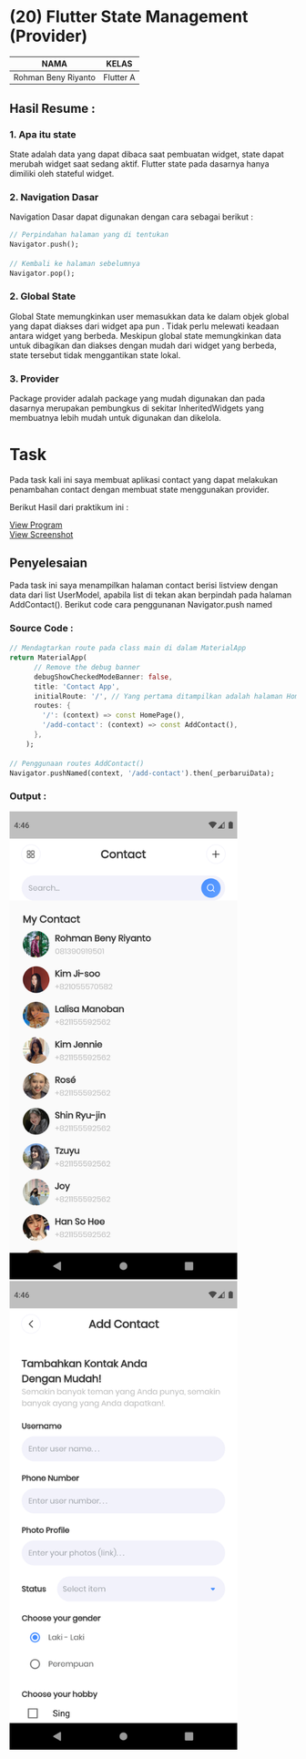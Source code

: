 # (20) Flutter State Management (Provider)
| NAMA |  KELAS
|--|--|
| Rohman Beny Riyanto  |  Flutter A

## Hasil Resume :

### 1. Apa itu state
State adalah data yang dapat dibaca saat pembuatan widget, state dapat merubah widget saat sedang aktif. Flutter state pada dasarnya hanya dimiliki oleh stateful widget.
### 2. Navigation Dasar
Navigation Dasar dapat digunakan dengan cara sebagai berikut :
```dart
// Perpindahan halaman yang di tentukan
Navigator.push();

// Kembali ke halaman sebelumnya
Navigator.pop();
```

### 2. Global State
Global State memungkinkan user memasukkan data ke dalam objek global yang dapat diakses dari widget apa pun . Tidak perlu melewati keadaan antara widget yang berbeda. Meskipun global state memungkinkan data untuk dibagikan dan diakses dengan mudah dari widget yang berbeda, state tersebut tidak menggantikan state lokal.

### 3. Provider
Package provider adalah package yang mudah digunakan dan pada dasarnya merupakan pembungkus di sekitar InheritedWidgets yang membuatnya lebih mudah untuk digunakan dan dikelola.

# Task
Pada task kali ini saya membuat aplikasi contact yang dapat melakukan penambahan contact dengan membuat state menggunakan provider.

Berikut Hasil dari praktikum ini :

[View Program](https://github.com/RohmanBenyRiyanto/flutter_rohman-beny-riyanto/tree/main/19_Flutter%20Navigation/praktikum/praktikum_19)<br>
[View Screenshot](https://github.com/RohmanBenyRiyanto/flutter_rohman-beny-riyanto/tree/main/19_Flutter%20Navigation/screenshot)

## Penyelesaian
Pada task ini saya menampilkan halaman contact berisi listview dengan data dari list UserModel, apabila list di tekan akan berpindah pada halaman AddContact(). Berikut code cara penggunanan Navigator.push named

### Source Code :

```dart
// Mendagtarkan route pada class main di dalam MaterialApp
return MaterialApp(
      // Remove the debug banner
      debugShowCheckedModeBanner: false,
      title: 'Contact App',
      initialRoute: '/', // Yang pertama ditampilkan adalah halaman HomePAge().
      routes: {
        '/': (context) => const HomePage(),
        '/add-contact': (context) => const AddContact(),
      },
    );

// Penggunaan routes AddContact()
Navigator.pushNamed(context, '/add-contact').then(_perbaruiData);
```

### Output :
<img src="https://github.com/RohmanBenyRiyanto/flutter_rohman-beny-riyanto/blob/main/19_Flutter%20Navigation/screenshot/Screenshot_1648806394.png" width="400">   <img src="https://github.com/RohmanBenyRiyanto/flutter_rohman-beny-riyanto/blob/main/19_Flutter%20Navigation/screenshot/Screenshot_1648806409.png" width="400">